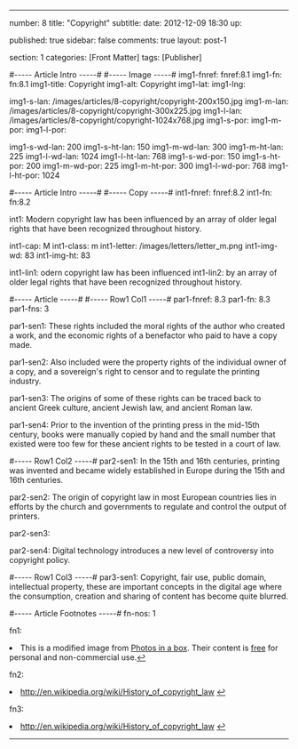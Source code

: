 ---

number: 8
title: "Copyright"
subtitle: 
date: 2012-12-09 18:30
up:

published: true
sidebar: false
comments: true
layout: post-1

section: 1
categories: [Front Matter]
tags: [Publisher]


#----- Article Intro -----#
#----- Image -----#
img1-fnref: fnref:8.1
img1-fn: fn:8.1
img1-title: Copyright
img1-alt: Copyright
img1-lat:
img1-lng:

img1-s-lan: /images/articles/8-copyright/copyright-200x150.jpg
img1-m-lan: /images/articles/8-copyright/copyright-300x225.jpg
img1-l-lan: /images/articles/8-copyright/copyright-1024x768.jpg
img1-s-por:
img1-m-por:	
img1-l-por:

img1-s-wd-lan: 200
img1-s-ht-lan: 150
img1-m-wd-lan: 300
img1-m-ht-lan: 225
img1-l-wd-lan: 1024
img1-l-ht-lan: 768
img1-s-wd-por: 150
img1-s-ht-por: 200
img1-m-wd-por: 225
img1-m-ht-por: 300
img1-l-wd-por: 768
img1-l-ht-por: 1024


#----- Article Intro -----#
#----- Copy -----#
int1-fnref: fnref:8.2
int1-fn: fn:8.2

int1: Modern copyright law has been influenced by an array of older legal rights that have been recognized throughout history.


int1-cap: M
int1-class: m
int1-letter: /images/letters/letter_m.png
int1-img-wd: 83
int1-img-ht: 83

int1-lin1: odern copyright law has been influenced
int1-lin2: by an array of older legal rights that have been recognized throughout history.


#----- Article -----#
#----- Row1 Col1 -----#
par1-fnref: 8.3
par1-fn: 8.3
par1-fns: 3

par1-sen1: These rights included the moral rights of the author who created a work, and the economic rights of a benefactor who paid to have a copy made.

par1-sen2: Also included were the property rights of the individual owner of a copy, and a sovereign's right to censor and to regulate the printing industry.

par1-sen3: The origins of some of these rights can be traced back to ancient Greek culture, ancient Jewish law, and ancient Roman law.

par1-sen4: Prior to the invention of the printing press in the mid-15th century, books were manually copied by hand and the small number that existed were too few for these ancient rights to be tested in a court of law.


#----- Row1 Col2 -----#
par2-sen1: In the 15th and 16th centuries, printing was invented and became widely established in Europe during the 15th and 16th centuries.

par2-sen2: The origin of copyright law in most European countries lies in efforts by the church and governments to regulate and control the output of printers.

par2-sen3:

par2-sen4: Digital technology introduces a new level of controversy into copyright policy.


#----- Row1 Col3 -----#
par3-sen1: Copyright, fair use, public domain, intellectual property, these are important concepts in the digital age where the consumption, creation and sharing of content has become quite blurred.

#----- Article Footnotes -----#
fn-nos: 1

fn1: <li id="fn:8.1">This is a modified image from <a href="http://photosinbox.com/sign-and-symbol/copyright-symbol" title="Photos in a box">Photos in a box</a>. Their content is <a href="http://photosinbox.com/terms-of-use">free</a> for personal and non-commercial use.<a href="#fnref:1.1">&#8617;</a></li>

fn2: <li id="fn:8.2"> http://en.wikipedia.org/wiki/History_of_copyright_law <a href="#fnref:8.2">&#8617;</a></li>

fn3: <li id="fn:8.3"> http://en.wikipedia.org/wiki/History_of_copyright_law <a href="#fnref:8.3">&#8617;</a></li>


---